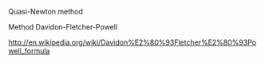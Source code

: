 
Quasi-Newton method

Method Davidon-Fletcher-Powell

http://en.wikipedia.org/wiki/Davidon%E2%80%93Fletcher%E2%80%93Powell_formula
